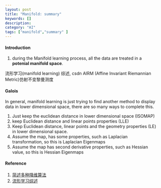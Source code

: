 ```yaml
---
layout: post
title: "Manifold: summary"
keywords: []
description: 
category: "AI"
tags: ["manifold","summary" ]
---
```



#### Introduction
1. during the Manifold learning process, all the data are treated in a **potenial manifold space**.


流形学习(manifold learning) 综述, csdn
AIRM (Affine Invariant Riemannian Metric)仿射不变黎曼测度


#### Galois
In general, manifold learning is just trying to find another method to display
data in lower dimensional space, there are so many ways to complete this. <br />
1. Just keep the euclidean distance in lower dimensional space (ISOMAP)
2. keep Euclidean distance and linear points properties (LLE)
3. Keep Euclidean distance, linear points and the geometry properties (LE) in
   lower dimensional space.
4. Assume the map, has some properties, such as Laplacian  transformation, so
   this is Laplacian Eigenmaps
5. Assume the map has second derivative properties, such as Hessian value, so
   this is Hessian Eigenmaps

#### Reference
1. [简述多种降维算法](http://chenrudan.github.io/blog/2016/04/01/dimensionalityreduction.html)
2. [流形学习综述](https://blog.csdn.net/zz_1215/article/details/39481437?t=1466602174114)

